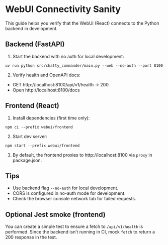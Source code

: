 # WebUI Connectivity Sanity

This guide helps you verify that the WebUI (React) connects to the Python backend in development.

## Backend (FastAPI)

1. Start the backend with no auth for local development:

```
uv run python src/chatty_commander/main.py --web --no-auth --port 8100
```

2. Verify health and OpenAPI docs:

- GET http://localhost:8100/api/v1/health -> 200
- Open http://localhost:8100/docs

## Frontend (React)

1. Install dependencies (first time only):

```
npm ci --prefix webui/frontend
```

2. Start dev server:

```
npm start --prefix webui/frontend
```

3. By default, the frontend proxies to http://localhost:8100 via `proxy` in package.json.

## Tips

- Use backend flag `--no-auth` for local development.
- CORS is configured in no-auth mode for development.
- Check the browser console network tab for failed requests.

## Optional Jest smoke (frontend)

You can create a simple test to ensure a fetch to `/api/v1/health` is performed. Since the backend isn’t running in CI, mock `fetch` to return a 200 response in the test.
